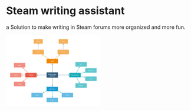 

# Steam writing assistant

a Solution to make writing in Steam forums more organized and more fun.







<img src="/info.drawio.png" alt="info.drawio" style="zoom: 25%;" />

